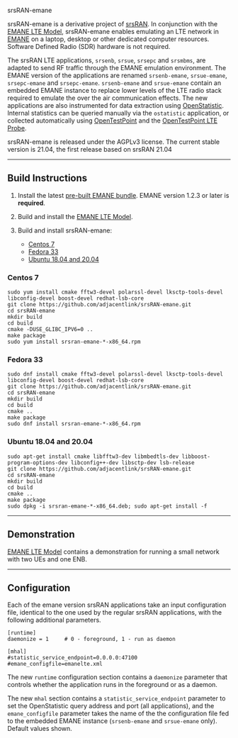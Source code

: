 srsRAN-emane

srsRAN-emane is a derivative project of
[srsRAN](https://github.com/srsRAN). In conjunction with the [EMANE LTE Model](https://github.com/adjacentlink/emane-model-lte.git),
srsRAN-emane enables emulating an LTE network in
[EMANE](https://github.com/adjacentlink/emane.git) on a laptop,
desktop or other dedicated computer resources. Software Defined Radio
(SDR) hardware is not required.

The srsRAN LTE applications, `srsenb`, `srsue`, `srsepc` and
`srsmbms`, are adapted to send RF traffic through the EMANE emulation
environment. The EMANE version of the applications are renamed
`srsenb-emane`, `srsue-emane`, `srsepc-emane` and
`srsepc-emane`. `srsenb-emane` and `srsue-emane` contain an embedded
EMANE instance to replace lower levels of the LTE radio stack required
to emulate the over the air communication effects. The new
applications are also instrumented for data extraction using
[OpenStatistic](https://github.com/adjacentlink/openstatistic). Internal
statistics can be queried manually via the `ostatistic` application,
or collected automatically using
[OpenTestPoint](https://github.com/adjacentlink/opentestpoint) and the
[OpenTestPoint LTE Probe](https://github.com/adjacentlink/opentestpoint-probe-lte).

srsRAN-emane is released under the AGPLv3 license. The current stable
version is 21.04, the first release based on srsRAN 21.04

---
## Build Instructions

1. Install the latest [pre-built EMANE bundle](https://github.com/adjacentlink/emane/wiki/Install). EMANE version 1.2.3 or later is **required**.

2. Build and install the [EMANE LTE Model](https://github.com/adjacentlink/emane-model-lte.git).

3. Build and install srsRAN-emane:
   * [Centos 7](#centos-7)
   * [Fedora 33](#fedora-33)
   * [Ubuntu 18.04 and 20.04](#ubuntu-1804-and-2004)


### Centos 7

```
sudo yum install cmake fftw3-devel polarssl-devel lksctp-tools-devel libconfig-devel boost-devel redhat-lsb-core
git clone https://github.com/adjacentlink/srsRAN-emane.git
cd srsRAN-emane
mkdir build
cd build
cmake -DUSE_GLIBC_IPV6=0 ..
make package
sudo yum install srsran-emane-*-x86_64.rpm
```

### Fedora 33

```
sudo dnf install cmake fftw3-devel polarssl-devel lksctp-tools-devel libconfig-devel boost-devel redhat-lsb-core
git clone https://github.com/adjacentlink/srsRAN-emane.git
cd srsRAN-emane
mkdir build
cd build
cmake ..
make package
sudo dnf install srsran-emane-*-x86_64.rpm
```

### Ubuntu 18.04 and 20.04

```
sudo apt-get install cmake libfftw3-dev libmbedtls-dev libboost-program-options-dev libconfig++-dev libsctp-dev lsb-release
git clone https://github.com/adjacentlink/srsRAN-emane.git
cd srsRAN-emane
mkdir build
cd build
cmake ..
make package
sudo dpkg -i srsran-emane-*-x86_64.deb; sudo apt-get install -f
```

---
## Demonstration

[EMANE LTE Model](https://github.com/adjacentlink/emane-model-lte.git) contains a demonstration for running
a small network with two UEs and one ENB.

---
## Configuration

Each of the emane version srsRAN applications take an input
configuration file, identical to the one used by the regular srsRAN
applications, with the following additional parameters.


```
[runtime]
daemonize = 1     # 0 - foreground, 1 - run as daemon

[mhal]
#statistic_service_endpoint=0.0.0.0:47100
#emane_configfile=emanelte.xml
```

The new `runtime` configuration section contains a `daemonize` parameter
that controls whether the application runs in the foreground or as a daemon.

The new `mhal` section contains a `statistic_service_endpoint`
parameter to set the OpenStatistic query address and port (all
applications), and the `emane_configfile` parameter takes the
name of the the configuration file fed to the embedded EMANE instance
(`srsenb-emane` and `srsue-emane` only). Default values shown.
